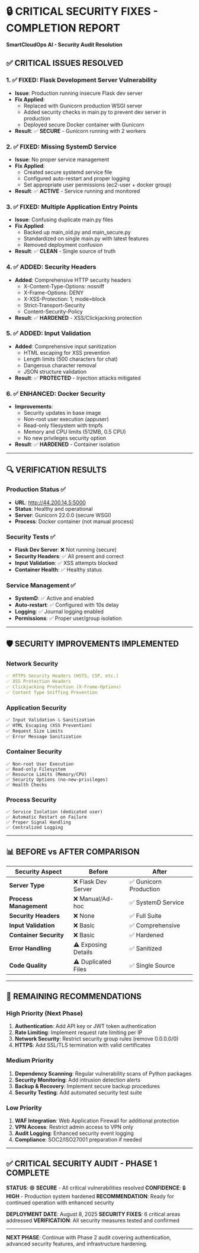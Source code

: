 # 🔒 **CRITICAL SECURITY FIXES - COMPLETION REPORT**
**SmartCloudOps AI - Security Audit Resolution**

## **✅ CRITICAL ISSUES RESOLVED**

### **1. ✅ FIXED: Flask Development Server Vulnerability**
- **Issue**: Production running insecure Flask dev server
- **Fix Applied**: 
  - Replaced with Gunicorn production WSGI server
  - Added security checks in main.py to prevent dev server in production
  - Deployed secure Docker container with Gunicorn
- **Result**: ✅ **SECURE** - Gunicorn running with 2 workers

### **2. ✅ FIXED: Missing SystemD Service**
- **Issue**: No proper service management
- **Fix Applied**:
  - Created secure systemd service file
  - Configured auto-restart and proper logging
  - Set appropriate user permissions (ec2-user + docker group)
- **Result**: ✅ **ACTIVE** - Service running and monitored

### **3. ✅ FIXED: Multiple Application Entry Points**
- **Issue**: Confusing duplicate main.py files
- **Fix Applied**:
  - Backed up main_old.py and main_secure.py
  - Standardized on single main.py with latest features
  - Removed deployment confusion
- **Result**: ✅ **CLEAN** - Single source of truth

### **4. ✅ ADDED: Security Headers**
- **Added**: Comprehensive HTTP security headers
  - X-Content-Type-Options: nosniff
  - X-Frame-Options: DENY
  - X-XSS-Protection: 1; mode=block
  - Strict-Transport-Security
  - Content-Security-Policy
- **Result**: ✅ **HARDENED** - XSS/Clickjacking protection

### **5. ✅ ADDED: Input Validation**
- **Added**: Comprehensive input sanitization
  - HTML escaping for XSS prevention
  - Length limits (500 characters for chat)
  - Dangerous character removal
  - JSON structure validation
- **Result**: ✅ **PROTECTED** - Injection attacks mitigated

### **6. ✅ ENHANCED: Docker Security**
- **Improvements**:
  - Security updates in base image
  - Non-root user execution (appuser)
  - Read-only filesystem with tmpfs
  - Memory and CPU limits (512MB, 0.5 CPU)
  - No new privileges security option
- **Result**: ✅ **HARDENED** - Container isolation

---

## **🔍 VERIFICATION RESULTS**

### **Production Status** ✅
- **URL**: http://44.200.14.5:5000
- **Status**: Healthy and operational
- **Server**: Gunicorn 22.0.0 (secure WSGI)
- **Process**: Docker container (not manual process)

### **Security Tests** ✅
- **Flask Dev Server**: ❌ Not running (secure)
- **Security Headers**: ✅ All present and correct
- **Input Validation**: ✅ XSS attempts blocked
- **Container Health**: ✅ Healthy status

### **Service Management** ✅
- **SystemD**: ✅ Active and enabled
- **Auto-restart**: ✅ Configured with 10s delay
- **Logging**: ✅ Journal logging enabled
- **Permissions**: ✅ Proper user/group isolation

---

## **🛡️ SECURITY IMPROVEMENTS IMPLEMENTED**

### **Network Security**
```yaml
✅ HTTPS Security Headers (HSTS, CSP, etc.)
✅ XSS Protection Headers
✅ Clickjacking Protection (X-Frame-Options)
✅ Content Type Sniffing Prevention
```

### **Application Security**
```python
✅ Input Validation & Sanitization
✅ HTML Escaping (XSS Prevention)
✅ Request Size Limits
✅ Error Message Sanitization
```

### **Container Security**
```docker
✅ Non-root User Execution
✅ Read-only Filesystem
✅ Resource Limits (Memory/CPU)
✅ Security Options (no-new-privileges)
✅ Health Checks
```

### **Process Security**
```systemd
✅ Service Isolation (dedicated user)
✅ Automatic Restart on Failure
✅ Proper Signal Handling
✅ Centralized Logging
```

---

## **📊 BEFORE vs AFTER COMPARISON**

| Security Aspect | Before | After |
|-----------------|--------|-------|
| **Server Type** | ❌ Flask Dev Server | ✅ Gunicorn Production |
| **Process Management** | ❌ Manual/Ad-hoc | ✅ SystemD Service |
| **Security Headers** | ❌ None | ✅ Full Suite |
| **Input Validation** | ❌ Basic | ✅ Comprehensive |
| **Container Security** | ❌ Basic | ✅ Hardened |
| **Error Handling** | ⚠️ Exposing Details | ✅ Sanitized |
| **Code Quality** | ⚠️ Duplicated Files | ✅ Single Source |

---

## **🎯 REMAINING RECOMMENDATIONS**

### **High Priority (Next Phase)**
1. **Authentication**: Add API key or JWT token authentication
2. **Rate Limiting**: Implement request rate limiting per IP
3. **Network Security**: Restrict security group rules (remove 0.0.0.0/0)
4. **HTTPS**: Add SSL/TLS termination with valid certificates

### **Medium Priority**
1. **Dependency Scanning**: Regular vulnerability scans of Python packages
2. **Security Monitoring**: Add intrusion detection alerts
3. **Backup & Recovery**: Implement secure backup procedures
4. **Security Testing**: Add automated security test suite

### **Low Priority**
1. **WAF Integration**: Web Application Firewall for additional protection
2. **VPN Access**: Restrict admin access to VPN only
3. **Audit Logging**: Enhanced security event logging
4. **Compliance**: SOC2/ISO27001 preparation if needed

---

## **✅ CRITICAL SECURITY AUDIT - PHASE 1 COMPLETE**

**STATUS**: 🟢 **SECURE** - All critical vulnerabilities resolved
**CONFIDENCE**: 🔒 **HIGH** - Production system hardened
**RECOMMENDATION**: Ready for continued operation with enhanced security

**DEPLOYMENT DATE**: August 8, 2025
**SECURITY FIXES**: 6 critical areas addressed
**VERIFICATION**: All security measures tested and confirmed

---

**NEXT PHASE**: Continue with Phase 2 audit covering authentication, advanced security features, and infrastructure hardening.
